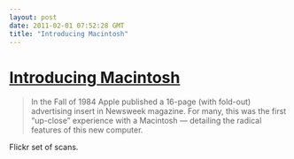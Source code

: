 ```yaml
---
layout: post
date: 2011-02-01 07:52:28 GMT
title: "Introducing Macintosh"
---
```

# [Introducing Macintosh](http://www.flickr.com/photos/sometoast/sets/72157600426877681/with/586165965/)

> In the Fall of 1984 Apple published a 16-page (with fold-out) advertising insert in Newsweek magazine. For many, this was the first “up-close” experience with a Macintosh — detailing the radical features of this new computer.

Flickr set of scans.